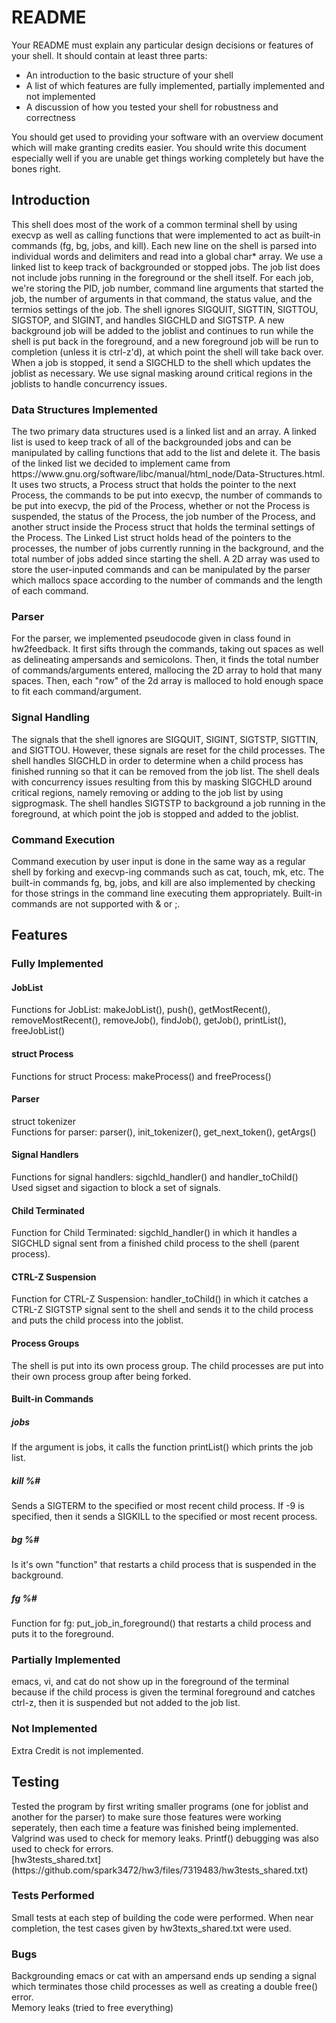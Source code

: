 # README

Your README must explain any particular design decisions or features of your shell. It
should contain at least three parts:
- An introduction to the basic structure of your shell
- A list of which features are fully implemented, partially implemented and not implemented
- A discussion of how you tested your shell for robustness and correctness

You should get used to providing your software with an overview document which will make
granting credits easier. You should write this document especially well if you are unable get
things working completely but have the bones right.

<h2>Introduction</h2>
This shell does most of the work of a common terminal shell by using execvp as well as calling functions that were implemented to act as built-in commands (fg, bg, jobs, and kill). Each new line on the shell is parsed into individual words and delimiters and read into a global char* array. We use a linked list to keep track of backgrounded or stopped jobs. The job list does not include jobs running in the foreground or the shell itself. For each job, we're storing the PID, job number, command line arguments that started the job, the number of arguments in that command, the status value, and the termios settings of the job. The shell ignores SIGQUIT, SIGTTIN, SIGTTOU, SIGSTOP, and SIGINT, and handles SIGCHLD and SIGTSTP. A new background job will be added to the joblist and continues to run while the shell is put back in the foreground, and a new foreground job will be run to completion (unless it is ctrl-z'd), at which point the shell will take back over. When a job is stopped, it send a SIGCHLD to the shell which updates the joblist as necessary. We use signal masking around critical regions in the joblists to handle concurrency issues.

<h3>Data Structures Implemented</h3>
The two primary data structures used is a linked list and an array. A linked list is used to keep track of all of the backgrounded jobs and can be manipulated by calling functions that add to the list and delete it. The basis of the linked list we decided to implement came from https://www.gnu.org/software/libc/manual/html_node/Data-Structures.html. It uses two structs, a Process struct that holds the pointer to the next Process, the commands to be put into execvp, the number of commands to be put into execvp, the pid of the Process, whether or not the Process is suspended, the status of the Process, the job number of the Process, and another struct inside the Process struct that holds the terminal settings of the Process. The Linked List struct holds head of the pointers to the processes, the number of jobs currently running in the background, and the total number of jobs added since starting the shell. A 2D array was used to store the user-inputed commands and can be manipulated by the parser which mallocs space according to the number of commands and the length of each command. 

<h3>Parser</h3>
For the parser, we implemented pseudocode given in class found in hw2feedback. It first sifts through the commands, taking out spaces as well as delineating ampersands and semicolons. Then, it finds the total number of commands/arguments entered, mallocing the 2D array to hold that many spaces. Then, each "row" of the 2d array is malloced to hold enough space to fit each command/argument. 

<h3>Signal Handling</h3>
The signals that the shell ignores are SIGQUIT, SIGINT, SIGTSTP, SIGTTIN, and SIGTTOU. However, these signals are reset for the child processes. The shell handles SIGCHLD in order to determine when a child process has finished running so that it can be removed from the job list. The shell deals with concurrency issues resulting from this by masking SIGCHLD around critical regions, namely removing or adding to the job list by using sigprogmask. The shell handles SIGTSTP to background a job running in the foreground, at which point the job is stopped and added to the joblist.

<h3>Command Execution</h3>
Command execution by user input is done in the same way as a regular shell by forking and execvp-ing commands such as cat, touch, mk, etc. The built-in commands fg, bg, jobs, and kill are also implemented by checking for those strings in the command line executing them appropriately. Built-in commands are not supported with & or ;.

<h2>Features</h2>

<h3>Fully Implemented</h3>
<h4>JobList</h4>
Functions for JobList: makeJobList(), push(), getMostRecent(), removeMostRecent(), removeJob(), findJob(), getJob(), printList(), freeJobList()
<h4>struct Process</h4>
Functions for struct Process: makeProcess() and freeProcess()
<h4>Parser</h4>
struct tokenizer <br />
Functions for parser: parser(), init_tokenizer(), get_next_token(), getArgs()
<h4>Signal Handlers</h4>
Functions for signal handlers: sigchld_handler() and handler_toChild() <br />
Used sigset and sigaction to block a set of signals.
<h4>Child Terminated</h4>
Function for Child Terminated: sigchld_handler() in which it handles a SIGCHLD signal sent from a finished child process to the shell (parent process).
<h4>CTRL-Z Suspension</h4>
Function for CTRL-Z Suspension: handler_toChild() in which it catches a CTRL-Z SIGTSTP signal sent to the shell and sends it to the child process and puts the child process into the joblist.
<h4>Process Groups</h4>
The shell is put into its own process group. The child processes are put into their own process group after being forked.
<h4>Built-in Commands </h4>
<h5>jobs</h4>
If the argument is jobs, it calls the function printList() which prints the job list.
<h5>kill %#</h4>
Sends a SIGTERM to the specified or most recent child process. If -9 is specified, then it sends a SIGKILL to the specified or most recent process.
<h5>bg %#</h5>
Is it's own "function" that restarts a child process that is suspended in the background.
<h5>fg %#</h5>
Function for fg: put_job_in_foreground() that restarts a child process and puts it to the foreground.

<h3>Partially Implemented</h3>
emacs, vi, and cat do not show up in the foreground of the terminal because if the child process is given the terminal foreground and catches ctrl-z, then it is suspended but not added to the job list.

<h3>Not Implemented</h3>
Extra Credit is not implemented.

<h2>Testing</h2>
Tested the program by first writing smaller programs (one for joblist and another for the parser) to make sure those features were working seperately, then each time a feature was finished being implemented. Valgrind was used to check for memory leaks. Printf() debugging was also used to check for errors. <br  >
[hw3tests_shared.txt](https://github.com/spark3472/hw3/files/7319483/hw3tests_shared.txt)


<h3>Tests Performed</h3>
Small tests at each step of building the code were performed. When near completion, the test cases given by hw3texts_shared.txt were used. 

<h3>Bugs</h3>
Backgrounding emacs or cat with an ampersand ends up sending a signal which terminates those child processes as well as creating a double free() error. <br  >
Memory leaks (tried to free everything)
